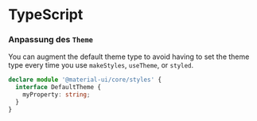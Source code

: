 # TypeScript

### Anpassung des `Theme`

You can augment the default theme type to avoid having to set the theme type every time you use `makeStyles`, `useTheme`, or `styled`.

```typescript
declare module '@material-ui/core/styles' {
  interface DefaultTheme {
    myProperty: string;
  }
}
```
